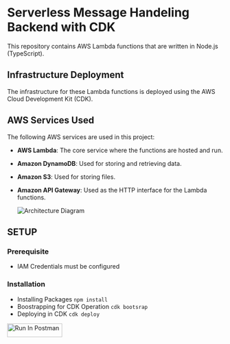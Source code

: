 # Serverless Message Handeling Backend with CDK
This repository contains AWS Lambda functions that are written in Node.js (TypeScript).

## Infrastructure Deployment

The infrastructure for these Lambda functions is deployed using the AWS Cloud Development Kit (CDK).

## AWS Services Used

The following AWS services are used in this project:

- **AWS Lambda**: The core service where the functions are hosted and run.
- **Amazon DynamoDB**: Used for storing and retrieving data.
- **Amazon S3**: Used for storing files.
- **Amazon API Gateway**: Used as the HTTP interface for the Lambda functions.

  <img src="https://i.ibb.co/FDxqzL6/Screenshot-2024-01-31-220144.png" alt="Architecture Diagram">



## SETUP

### Prerequisite
* IAM Credentials must be configured

### Installation
* Installing Packages
  `npm install`
* Boostrapping for CDK Operation `cdk bootsrap`
* Deploying in CDK `cdk deploy`
  
[<img src="https://run.pstmn.io/button.svg" alt="Run In Postman" style="width: 128px; height: 32px;">](https://app.getpostman.com/run-collection/31379261-86b37105-9530-4549-bd10-cdd4c915b0ef?action=collection%2Ffork&source=rip_markdown&collection-url=entityId%3D31379261-86b37105-9530-4549-bd10-cdd4c915b0ef%26entityType%3Dcollection%26workspaceId%3D392c3a34-1b4e-4f04-8e66-5ff0349ba141)
